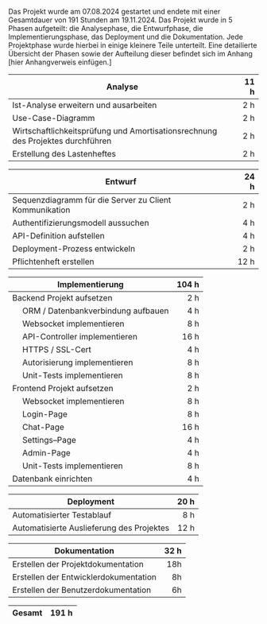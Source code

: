 Das Projekt wurde am 07.08.2024 gestartet und endete mit einer Gesamtdauer von 191 Stunden am 19.11.2024. Das Projekt wurde in 5 Phasen aufgeteilt: die Analysephase, die Entwurfphase, die Implementierungsphase, das Deployment und die Dokumentation. Jede Projektphase wurde hierbei in einige kleinere Teile unterteilt. Eine detailierte Übersicht der Phasen sowie der Aufteilung dieser befindet sich im Anhang [hier Anhangverweis einfügen.]

| Analyse                                                                        | 11 h |
| ------------------------------------------------------------------------------ | ---: |
| Ist-Analyse erweitern und ausarbeiten                                          |  2 h |
| Use-Case-Diagramm                                                              |  2 h |
| Wirtschaftlichkeitsprüfung und Amortisationsrechnung des Projektes durchführen |  2 h |
| Erstellung des Lastenheftes                                                    |  2 h |

| Entwurf                                                | 24 h |
| ------------------------------------------------------ | ---: |
| Sequenzdiagramm für die Server zu Client Kommunikation |  2 h |
| Authentifizierungsmodell aussuchen                     |  4 h |
| API-Definition aufstellen                              |  4 h |
| Deployment-Prozess entwickeln                          |  2 h |
| Pflichtenheft erstellen                                | 12 h |

| Implementierung                           | 104 h |
| ----------------------------------------- | ----: |
| Backend Projekt aufsetzen                 |   2 h |
| &emsp; ORM / Datenbankverbindung aufbauen |   4 h |
| &emsp; Websocket implementieren           |   8 h |
| &emsp; API-Controller implementieren      |  16 h |
| &emsp; HTTPS / SSL-Cert                   |   4 h |
| &emsp; Autorisierung implementieren       |   8 h |
| &emsp; Unit-Tests implementieren          |   8 h |
| Frontend Projekt aufsetzen                |   2 h |
| &emsp; Websocket implementieren           |   8 h |
| &emsp; Login-Page                         |   8 h |
| &emsp; Chat-Page                          |  16 h |
| &emsp; Settings–Page                      |   4 h |
| &emsp; Admin-Page                         |   4 h |
| &emsp; Unit-Tests implementieren          |   8 h |
| Datenbank einrichten                      |   4 h |

| Deployment                                | 20 h |
| ----------------------------------------- | ---: |
| Automatisierter Testablauf                |  8 h |
| Automatisierte Auslieferung des Projektes | 12 h |

| Dokumentation                         | 32 h |
| ------------------------------------- | ---: |
| Erstellen der Projektdokumentation    |  18h |
| Erstellen der Entwicklerdokumentation |   8h |
| Erstellen der Benutzerdokumentation   |   6h |

| Gesamt | 191 h |
| ------ | ----- |
